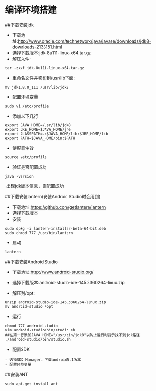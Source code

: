 编译环境搭建
============

##下载安装jdk

  - 下载地址:http://www.oracle.com/technetwork/java/javase/downloads/jdk8-downloads-2133151.html
  
  - 选择下载版本:jdk-8u111-linux-x64.tar.gz
  
  - 解压文件:
 
  ```
  tar -zxvf jdk-8u111-linux-x64.tar.gz
  ```
  - 重命名文件并移动到/usr/lib下面: 
 
  ```
  mv jdk1.8.0_111 /usr/lib/jdk8
  ```
  - 配置环境变量
  
  ```
  sudo vi /etc/profile
  ```
  - 添加以下几行
  
  ```   
  export JAVA_HOME=/usr/lib/jdk8
  export JRE_HOME=$JAVA_HOME/jre    
  export CLASSPATH=.:$JAVA_HOME/lib:$JRE_HOME/lib 
  export PATH=$JAVA_HOME/bin:$PATH 
  ```  
  - 使配置生效
  
  ```
  source /etc/profile
  ```
  - 验证是否配置成功
  
  ```
  java -version
  ```
  出现jdk版本信息，则配置成功
   

##下载安装lantern(安装Android Studio时会用到)

  - 下载地址:https://github.com/getlantern/lantern
  
  - 选择下载版本
  
  - 安装
   
  ```
  sudo dpkg -i lantern-installer-beta-64-bit.deb 
  sudo chmod 777 /usr/bin/lantern
  ```
  - 启动
   
  ```
  lantern
  ```
   
##下载安装Android Studio
 
   - 下载地址:http://www.android-studio.org/
   
   - 选择下载版本:android-studio-ide-145.3360264-linux.zip
   
   - 解压到/opt:
   
   ```
   unzip android-studio-ide-145.3360264-linux.zip
   mv android-studio /opt
   ```
   - 运行
   
   ```
   chmod 777 android-studio
   vim android-studio/bin/studio.sh
   ##在第一行添加JAVA_HOME="/usr/bin/jdk8"以防止运行时提示找不到jdk路径
   ./android-studio/bin/studio.sh
   ```
   - 配置SDK
       
    - 选择SDK Manager，下载android5.1版本
    - 配置环境变量
     
     
##安装ANT
```
sudo apt-get install ant
```

